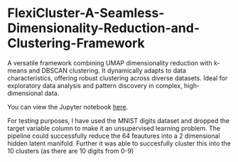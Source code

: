 # FlexiCluster-A-Seamless-Dimensionality-Reduction-and-Clustering-Framework
A versatile framework combining UMAP dimensionality reduction with k-means and DBSCAN clustering. It dynamically adapts to data characteristics, offering robust clustering across diverse datasets. Ideal for exploratory data analysis and pattern discovery in complex, high-dimensional data.

You can view the Jupyter notebook [here](flexicluster.ipynb).

For testing purposes, I have used the MNIST digits dataset and dropped the target variable column to make it an unsupervised learning problem.
The pipeline could successfully reduce the 64 feautures into a 2 dimensional hidden latent manifold. Further it was able to succesfully cluster this into the 10 clusters (as there are 10 digits from 0-9)
